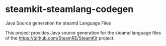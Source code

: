 # steamkit-steamlang-codegen
Java Source generation for steamd Language Files

This project provides Java source generation for the steamd language files of the https://github.com/SteamRE/SteamKit project.

